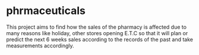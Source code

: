 # phrmaceuticals
This project aims to find how the sales of the pharmacy is affected due to many reasons like holiday, other stores opening E.T.C so that it will plan or predict the next 6 weeks sales according to the records of the past and take measurements accordingly.
